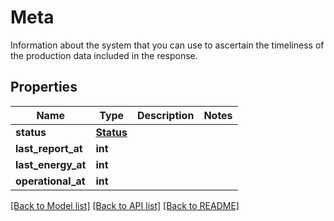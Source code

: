 # Meta

Information about the system that you can use to ascertain the timeliness of the production data included in the response.

## Properties
Name | Type | Description | Notes
------------ | ------------- | ------------- | -------------
**status** | [**Status**](Status.md) |  | 
**last_report_at** | **int** |  | 
**last_energy_at** | **int** |  | 
**operational_at** | **int** |  | 

[[Back to Model list]](../README.md#documentation-for-models) [[Back to API list]](../README.md#documentation-for-api-endpoints) [[Back to README]](../README.md)


